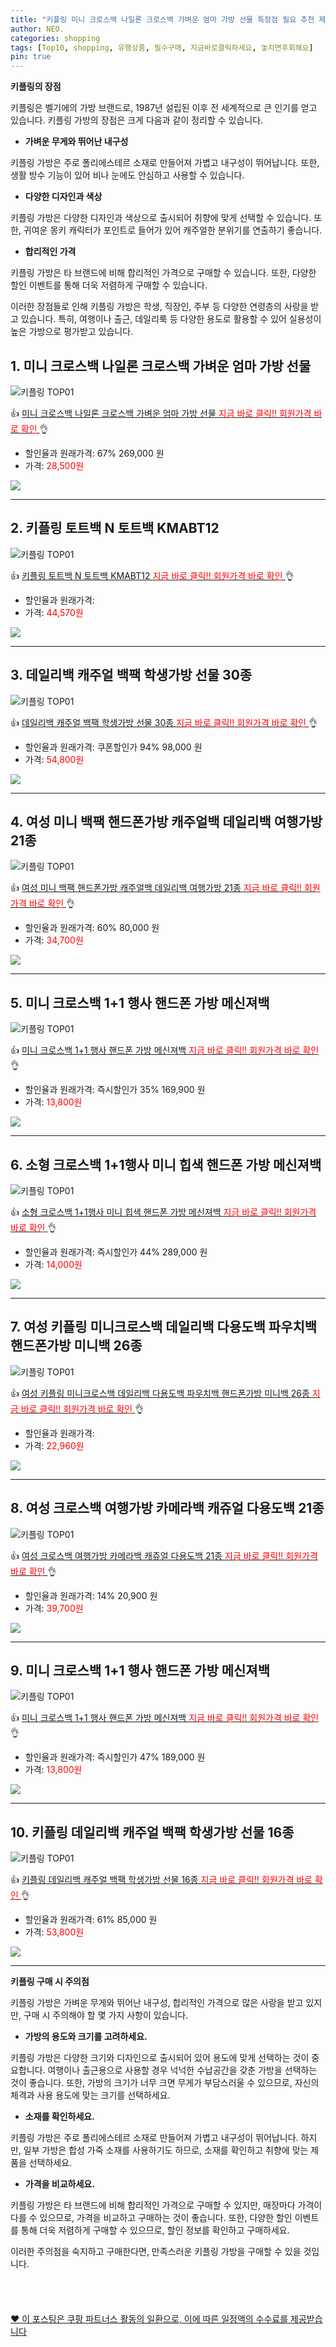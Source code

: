 ```yaml
---
title: "키플링 미니 크로스백 나일론 크로스백 가벼운 엄마 가방 선물 특장점 필요 추천 제품 비교 최저 가격 비교 장점 구매 후기 구매평"
author: NEO.
categories: shopping
tags: [Top10, shopping, 유행상품, 필수구매, 지금바로클릭하세요, 놓치면후회해요]
pin: true
---
```

**키플링의 장점**

키플링은 벨기에의 가방 브랜드로, 1987년 설립된 이후 전 세계적으로 큰 인기를 얻고 있습니다. 키플링 가방의 장점은 크게 다음과 같이 정리할 수 있습니다.

* **가벼운 무게와 뛰어난 내구성**

키플링 가방은 주로 폴리에스테르 소재로 만들어져 가볍고 내구성이 뛰어납니다. 또한, 생활 방수 기능이 있어 비나 눈에도 안심하고 사용할 수 있습니다.

* **다양한 디자인과 색상**

키플링 가방은 다양한 디자인과 색상으로 출시되어 취향에 맞게 선택할 수 있습니다. 또한, 귀여운 몽키 캐릭터가 포인트로 들어가 있어 캐주얼한 분위기를 연출하기 좋습니다.

* **합리적인 가격**

키플링 가방은 타 브랜드에 비해 합리적인 가격으로 구매할 수 있습니다. 또한, 다양한 할인 이벤트를 통해 더욱 저렴하게 구매할 수 있습니다.

이러한 장점들로 인해 키플링 가방은 학생, 직장인, 주부 등 다양한 연령층의 사랑을 받고 있습니다. 특히, 여행이나 출근, 데일리룩 등 다양한 용도로 활용할 수 있어 실용성이 높은 가방으로 평가받고 있습니다.

   

## 1. 미니 크로스백 나일론 크로스백 가벼운 엄마 가방 선물

![키플링 TOP01](https://thumbnail8.coupangcdn.com/thumbnails/remote/490x490ex/image/vendor_inventory/93b4/b8aa45f639591881711aa6e0d0f55965f39f4a7e03bcf88645c0357d431b.jpg)


👍 [미니 크로스백 나일론 크로스백 가벼운 엄마 가방 선물 <font color=red> 지금 바로 클릭!! 회원가격 바로 확인 </font> ](https://link.coupang.com/re/AFFSDP?lptag=AF3617701&subid=GithubCoopas&pageKey=7610705035&traceid=V0-153&itemId=20155921798&vendorItemId=87248678303) 👌 


- 할인율과 원래가격: 67%  269,000   원
- 가격: <span style='color:red'>28,500원</span>

[![](/discount_price.png)](https://link.coupang.com/re/AFFSDP?lptag=AF3617701&subid=GithubCoopas&pageKey=7610705035&traceid=V0-153&itemId=20155921798&vendorItemId=87248678303)

---


   

## 2. 키플링 토트백 N 토트백 KMABT12

![키플링 TOP01](https://thumbnail6.coupangcdn.com/thumbnails/remote/490x490ex/image/rs_quotation_api/1qf3wozf/8e054f21ab0b4b5ea5a7de16f2cef553.jpg)


👍 [키플링 토트백 N 토트백 KMABT12 <font color=red> 지금 바로 클릭!! 회원가격 바로 확인 </font> ](https://link.coupang.com/re/AFFSDP?lptag=AF3617701&subid=GithubCoopas&pageKey=6427283998&traceid=V0-153&itemId=13854821944&vendorItemId=81104835242) 👌 


- 할인율과 원래가격: 
- 가격: <span style='color:red'>44,570원</span>

[![](/discount_price.png)](https://link.coupang.com/re/AFFSDP?lptag=AF3617701&subid=GithubCoopas&pageKey=6427283998&traceid=V0-153&itemId=13854821944&vendorItemId=81104835242)

---


   

## 3. 데일리백 캐주얼 백팩 학생가방 선물 30종

![키플링 TOP01](https://thumbnail10.coupangcdn.com/thumbnails/remote/490x490ex/image/vendor_inventory/7a46/30cf3af86004270be0f922857f567fc9849d4086e038375006e3229baf33.jpg)


👍 [데일리백 캐주얼 백팩 학생가방 선물 30종 <font color=red> 지금 바로 클릭!! 회원가격 바로 확인 </font> ](https://link.coupang.com/re/AFFSDP?lptag=AF3617701&subid=GithubCoopas&pageKey=7287595018&traceid=V0-153&itemId=18619205455&vendorItemId=85754700489) 👌 


- 할인율과 원래가격: 쿠폰할인가 94%  98,000   원
- 가격: <span style='color:red'>54,800원</span>

[![](/discount_price.png)](https://link.coupang.com/re/AFFSDP?lptag=AF3617701&subid=GithubCoopas&pageKey=7287595018&traceid=V0-153&itemId=18619205455&vendorItemId=85754700489)

---


   

## 4. 여성 미니 백팩 핸드폰가방 캐주얼백 데일리백 여행가방 21종

![키플링 TOP01](https://thumbnail10.coupangcdn.com/thumbnails/remote/490x490ex/image/vendor_inventory/a95e/a06b3bcc21edbc4d881fdddd3b6aaa7287224b64da35f2a886e606160452.jpg)


👍 [여성 미니 백팩 핸드폰가방 캐주얼백 데일리백 여행가방 21종 <font color=red> 지금 바로 클릭!! 회원가격 바로 확인 </font> ](https://link.coupang.com/re/AFFSDP?lptag=AF3617701&subid=GithubCoopas&pageKey=7154502222&traceid=V0-153&itemId=17993631576&vendorItemId=85150108424) 👌 


- 할인율과 원래가격: 60%  80,000   원
- 가격: <span style='color:red'>34,700원</span>

[![](/discount_price.png)](https://link.coupang.com/re/AFFSDP?lptag=AF3617701&subid=GithubCoopas&pageKey=7154502222&traceid=V0-153&itemId=17993631576&vendorItemId=85150108424)

---


   

## 5. 미니 크로스백 1+1 행사 핸드폰 가방 메신져백

![키플링 TOP01](https://thumbnail10.coupangcdn.com/thumbnails/remote/490x490ex/image/vendor_inventory/43b8/0f8867d3e0e71f96dd8803909891e49260ffae7828b16fdf61366e47a436.jpg)


👍 [미니 크로스백 1+1 행사 핸드폰 가방 메신져백 <font color=red> 지금 바로 클릭!! 회원가격 바로 확인 </font> ](https://link.coupang.com/re/AFFSDP?lptag=AF3617701&subid=GithubCoopas&pageKey=7682717541&traceid=V0-153&itemId=20524519723&vendorItemId=87537917996) 👌 


- 할인율과 원래가격: 즉시할인가 35%  169,900   원
- 가격: <span style='color:red'>13,800원</span>

[![](/discount_price.png)](https://link.coupang.com/re/AFFSDP?lptag=AF3617701&subid=GithubCoopas&pageKey=7682717541&traceid=V0-153&itemId=20524519723&vendorItemId=87537917996)

---


   

## 6. 소형 크로스백 1+1행사 미니 힙색 핸드폰 가방 메신져백

![키플링 TOP01](https://thumbnail7.coupangcdn.com/thumbnails/remote/490x490ex/image/vendor_inventory/fdb1/f0e22983cfaaec97c67e85fc699b3a08a4229b9d1ff002d23e7cbf96db6b.jpg)


👍 [소형 크로스백 1+1행사 미니 힙색 핸드폰 가방 메신져백 <font color=red> 지금 바로 클릭!! 회원가격 바로 확인 </font> ](https://link.coupang.com/re/AFFSDP?lptag=AF3617701&subid=GithubCoopas&pageKey=7568920524&traceid=V0-153&itemId=19956733041&vendorItemId=87008762580) 👌 


- 할인율과 원래가격: 즉시할인가 44%  289,000   원
- 가격: <span style='color:red'>14,000원</span>

[![](/discount_price.png)](https://link.coupang.com/re/AFFSDP?lptag=AF3617701&subid=GithubCoopas&pageKey=7568920524&traceid=V0-153&itemId=19956733041&vendorItemId=87008762580)

---


   

## 7. 여성 키플링 미니크로스백 데일리백 다용도백 파우치백 핸드폰가방 미니백 26종

![키플링 TOP01](https://thumbnail9.coupangcdn.com/thumbnails/remote/490x490ex/image/vendor_inventory/6295/12cedec0546f0eeba359b88c9de32eb8c6fd2793660cc1c1d31eaa6b72aa.jpg)


👍 [여성 키플링 미니크로스백 데일리백 다용도백 파우치백 핸드폰가방 미니백 26종 <font color=red> 지금 바로 클릭!! 회원가격 바로 확인 </font> ](https://link.coupang.com/re/AFFSDP?lptag=AF3617701&subid=GithubCoopas&pageKey=7214954418&traceid=V0-153&itemId=18268654873&vendorItemId=86244532150) 👌 


- 할인율과 원래가격: 
- 가격: <span style='color:red'>22,960원</span>

[![](/discount_price.png)](https://link.coupang.com/re/AFFSDP?lptag=AF3617701&subid=GithubCoopas&pageKey=7214954418&traceid=V0-153&itemId=18268654873&vendorItemId=86244532150)

---


   

## 8. 여성 크로스백 여행가방 카메라백 캐쥬얼 다용도백 21종

![키플링 TOP01](https://thumbnail7.coupangcdn.com/thumbnails/remote/490x490ex/image/vendor_inventory/4405/165fc0587d558f6406b627a560d1be520cb8ce22ac7ba920edd7ef0cd6bf.png)


👍 [여성 크로스백 여행가방 카메라백 캐쥬얼 다용도백 21종 <font color=red> 지금 바로 클릭!! 회원가격 바로 확인 </font> ](https://link.coupang.com/re/AFFSDP?lptag=AF3617701&subid=GithubCoopas&pageKey=7453111593&traceid=V0-153&itemId=19552181890&vendorItemId=86660310083) 👌 


- 할인율과 원래가격: 14%  20,900   원
- 가격: <span style='color:red'>39,700원</span>

[![](/discount_price.png)](https://link.coupang.com/re/AFFSDP?lptag=AF3617701&subid=GithubCoopas&pageKey=7453111593&traceid=V0-153&itemId=19552181890&vendorItemId=86660310083)

---


   

## 9. 미니 크로스백 1+1 행사 핸드폰 가방 메신져백

![키플링 TOP01](https://thumbnail6.coupangcdn.com/thumbnails/remote/490x490ex/image/vendor_inventory/da3d/8aae9ae899f73fd70ea1125357e882a0d742e6c1240450c128ad9019983a.jpg)


👍 [미니 크로스백 1+1 행사 핸드폰 가방 메신져백 <font color=red> 지금 바로 클릭!! 회원가격 바로 확인 </font> ](https://link.coupang.com/re/AFFSDP?lptag=AF3617701&subid=GithubCoopas&pageKey=7682717541&traceid=V0-153&itemId=20524519722&vendorItemId=87537918027) 👌 


- 할인율과 원래가격: 즉시할인가 47%  189,000   원
- 가격: <span style='color:red'>13,800원</span>

[![](/discount_price.png)](https://link.coupang.com/re/AFFSDP?lptag=AF3617701&subid=GithubCoopas&pageKey=7682717541&traceid=V0-153&itemId=20524519722&vendorItemId=87537918027)

---


   

## 10. 키플링 데일리백 캐주얼 백팩 학생가방 선물 16종

![키플링 TOP01](https://thumbnail8.coupangcdn.com/thumbnails/remote/490x490ex/image/vendor_inventory/203d/321d5650655ec8166c5bf92feb5b95233ac8ddce3571b1096e03c05264ec.png)


👍 [키플링 데일리백 캐주얼 백팩 학생가방 선물 16종 <font color=red> 지금 바로 클릭!! 회원가격 바로 확인 </font> ](https://link.coupang.com/re/AFFSDP?lptag=AF3617701&subid=GithubCoopas&pageKey=7428187547&traceid=V0-153&itemId=19286424472&vendorItemId=87493481569) 👌 


- 할인율과 원래가격: 61%  85,000   원
- 가격: <span style='color:red'>53,800원</span>

[![](/discount_price.png)](https://link.coupang.com/re/AFFSDP?lptag=AF3617701&subid=GithubCoopas&pageKey=7428187547&traceid=V0-153&itemId=19286424472&vendorItemId=87493481569)

---
**키플링 구매 시 주의점**

키플링 가방은 가벼운 무게와 뛰어난 내구성, 합리적인 가격으로 많은 사랑을 받고 있지만, 구매 시 주의해야 할 몇 가지 사항이 있습니다.

* **가방의 용도와 크기를 고려하세요.**

키플링 가방은 다양한 크기와 디자인으로 출시되어 있어 용도에 맞게 선택하는 것이 중요합니다. 여행이나 출근용으로 사용할 경우 넉넉한 수납공간을 갖춘 가방을 선택하는 것이 좋습니다. 또한, 가방의 크기가 너무 크면 무게가 부담스러울 수 있으므로, 자신의 체격과 사용 용도에 맞는 크기를 선택하세요.

* **소재를 확인하세요.**

키플링 가방은 주로 폴리에스테르 소재로 만들어져 가볍고 내구성이 뛰어납니다. 하지만, 일부 가방은 합성 가죽 소재를 사용하기도 하므로, 소재를 확인하고 취향에 맞는 제품을 선택하세요.

* **가격을 비교하세요.**

키플링 가방은 타 브랜드에 비해 합리적인 가격으로 구매할 수 있지만, 매장마다 가격이 다를 수 있으므로, 가격을 비교하고 구매하는 것이 좋습니다. 또한, 다양한 할인 이벤트를 통해 더욱 저렴하게 구매할 수 있으므로, 할인 정보를 확인하고 구매하세요.

이러한 주의점을 숙지하고 구매한다면, 만족스러운 키플링 가방을 구매할 수 있을 것입니다.<br><br><br><br><br> [ ❤  이 포스팅은 쿠팡 파트너스 활동의 일환으로, 이에 따른 일정액의 수수료를 제공받습니다](https://link.coupang.com/a/bcEFyh)